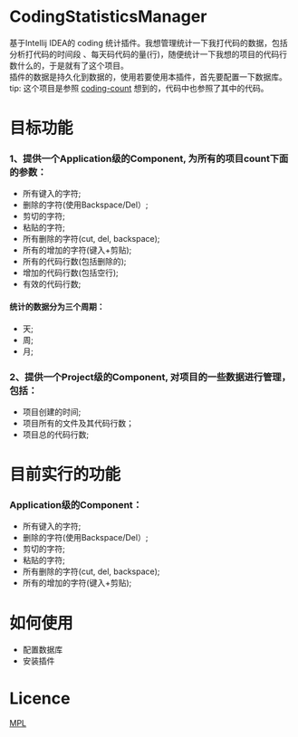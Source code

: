 # CodingStatisticsManager
基于Intellij IDEA的 coding 统计插件。我想管理统计一下我打代码的数据，包括分析打代码的时间段
、每天码代码的量(行)，随便统计一下我想的项目的代码行数什么的，于是就有了这个项目。  
插件的数据是持久化到数据的，使用若要使用本插件，首先要配置一下数据库。  
tip: 这个项目是参照 [coding-count](https://github.com/maff91/Coding-Counter) 想到的，代码中也参照了其中的代码。


# 目标功能  
### 1、提供一个Application级的Component, 为所有的项目count下面的参数：

- 所有键入的字符;  
- 删除的字符(使用Backspace/Del）;  
- 剪切的字符;
- 粘贴的字符;
- 所有删除的字符(cut, del, backspace);
- 所有的增加的字符(键入+剪贴);
- 所有的代码行数(包括删除的);
- 增加的代码行数(包括空行);
- 有效的代码行数;

#### 统计的数据分为三个周期：

- 天;
- 周;
- 月;

### 2、提供一个Project级的Component, 对项目的一些数据进行管理，包括：

- 项目创建的时间;
- 项目所有的文件及其代码行数；
- 项目总的代码行数;

# 目前实行的功能  

### Application级的Component：

- 所有键入的字符;  
- 删除的字符(使用Backspace/Del）;  
- 剪切的字符;
- 粘贴的字符;
- 所有删除的字符(cut, del, backspace);
- 所有的增加的字符(键入+剪贴);

# 如何使用

- 配置数据库
- 安装插件

# Licence

[MPL](https://opensource.org/licenses/MPL-2.0)